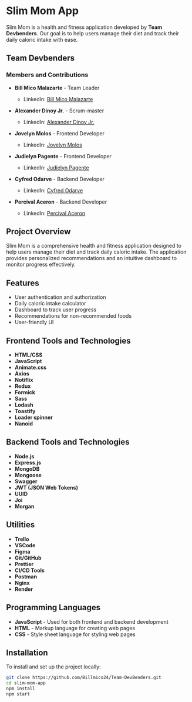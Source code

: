 # Slim Mom App

Slim Mom is a health and fitness application developed by **Team Devbenders**. Our goal is to help users manage their diet and track their daily caloric intake with ease.

## Team Devbenders

### Members and Contributions

- **Bill Mico Malazarte** - Team Leader
  - LinkedIn: [Bill Mico Malazarte](https://www.linkedin.com/in/bill-mico-malazarte/)

- **Alexander Dinoy Jr.** - Scrum-master
  - LinkedIn: [Alexander Dinoy Jr.](https://www.linkedin.com/in/alexander-d-18b292216/)

- **Jovelyn Molos** - Frontend Developer
  - LinkedIn: [Jovelyn Molos](https://www.linkedin.com/in/jovelyn-molos-139100114/)

- **Judielyn Pagente** - Frontend Developer
  - LinkedIn: [Judielyn Pagente](https://www.linkedin.com/in/judielyn-pagente-9a3127169/)

- **Cyfred Odarve** - Backend Developer
  - LinkedIn: [Cyfred Odarve](https://www.linkedin.com/in/cyfred-odarve-6a68b890/)

- **Percival Aceron** - Backend Developer
  - LinkedIn: [Percival Aceron](https://www.linkedin.com/in/percival-aceron/)

## Project Overview

Slim Mom is a comprehensive health and fitness application designed to help users manage their diet and track daily caloric intake. The application provides personalized recommendations and an intuitive dashboard to monitor progress effectively.

## Features

- User authentication and authorization
- Daily caloric intake calculator
- Dashboard to track user progress
- Recommendations for non-recommended foods
- User-friendly UI

## Frontend Tools and Technologies

- **HTML/CSS**
- **JavaScript**
- **Animate.css**
- **Axios**
- **Notiflix**
- **Redux**
- **Formick**
- **Sass**
- **Lodash**
- **Toastify**
- **Loader spinner**
- **Nanoid**

## Backend Tools and Technologies

- **Node.js**
- **Express.js**
- **MongoDB**
- **Mongoose**
- **Swagger**
- **JWT (JSON Web Tokens)**
- **UUID**
- **Joi**
- **Morgan**

## Utilities

- **Trello**
- **VSCode**
- **Figma**
- **Git/GitHub**
- **Prettier**
- **CI/CD Tools**
- **Postman**
- **Nginx**
- **Render**

## Programming Languages

- **JavaScript** - Used for both frontend and backend development
- **HTML** - Markup language for creating web pages
- **CSS** - Style sheet language for styling web pages

## Installation

To install and set up the project locally:

```sh
git clone https://github.com/Billmico24/Team-DevBenders.git
cd slim-mom-app
npm install
npm start
